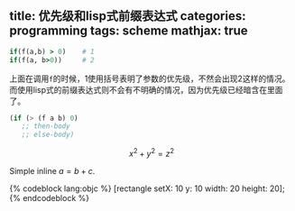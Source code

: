 title: 优先级和lisp式前缀表达式
categories: programming
tags: scheme
mathjax: true
---
~~~ruby
if(f(a,b) > 0)    # 1
if(f(a, b>0))     # 2
~~~
上面在调用`f`的时候，1使用括号表明了参数的优先级，不然会出现2这样的情况。
而使用lisp式的前缀表达式则不会有不明确的情况，因为优先级已经暗含在里面了。

~~~scheme
(if (> (f a b) 0)
   ;; then-body
   ;; else-body)
~~~

$$ x^2+y^2 = z^2 $$

Simple inline $a = b + c$.

{% codeblock lang:objc %}
[rectangle setX: 10 y: 10 width: 20 height: 20];
{% endcodeblock %}
